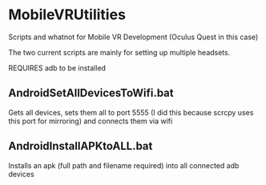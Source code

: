 # MobileVRUtilities
Scripts and whatnot for Mobile VR Development (Oculus Quest in this case)

The two current scripts are mainly for setting up multiple headsets.

REQUIRES adb to be installed

## AndroidSetAllDevicesToWifi.bat
Gets all devices, sets them all to port 5555 (I did this because scrcpy uses this port for mirroring) and connects them via wifi

## AndroidInstallAPKtoALL.bat
Installs an apk (full path and filename required) into all connected adb devices
